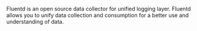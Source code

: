 Fluentd is an open source data collector for unified logging layer. Fluentd allows you to unify data collection and consumption for a better use and understanding of data.